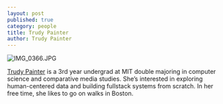 ```yaml
---
layout: post
published: true
category: people
title: Trudy Painter
author: Trudy Painter
---
```

![IMG_0366.JPG]({{site.baseurl}}/assets/IMG_0366.JPG)

[Trudy Painter](www.trudy.computer) is a 3rd year undergrad at MIT double majoring in computer science and comparative media studies. She’s interested in exploring human-centered data and building fullstack systems from scratch. In her free time, she likes to go on walks in Boston.
